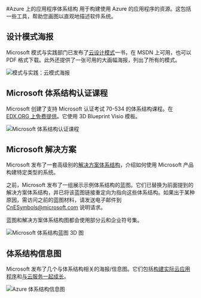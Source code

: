 <properties 
	pageTitle="Azure 上的应用程序体系结构 | Azure" 
	description="包括常见设计模式的体系结构概述" 
	services="" 
	documentationCenter="" 
	authors="Rboucher" 
	manager="jwhit" 
	editor="mattshel"/>  


<tags 
	ms.service="multiple" 
	ms.workload="na" 
	ms.tgt_pltfrm="na" 
	ms.devlang="na" 
	ms.topic="article" 
	ms.date="09/13/2016" 
	wacn.date="12/15/2016" 
	ms.author="robb"/>  


#Azure 上的应用程序体系结构
用于构建使用 Azure 的应用程序的资源。这包括一些工具，帮助您画图以直观地描述软件系统。

## 设计模式海报
Microsoft 模式与实践部门已发布了[云设计模式](http://msdn.microsoft.com/zh-cn/library/dn568099.aspx)一书，在 MSDN 上可用，也可以 PDF 格式下载。此外还提供了一张可用的大画幅海报，列出了所有的模式。

![模式与实践：云模式海报](./media/architecture-overview/PnPPatternPosterThumb.jpg)

## <a name="microsoft-architecture-certification-course"></a>Microsoft 体系结构认证课程

Microsoft 创建了支持 Microsoft 认证考试 70-534 的体系结构课程。在 [EDX.ORG 上免费提供](https://www.edx.org/course/architecting-microsoft-azure-solutions-microsoft-dev205x)。它使用 3D Blueprint Visio 模板。

![Microsoft 体系结构认证课程](./media/architecture-overview/EDXCourse.png)  


## Microsoft 解决方案
Microsoft 发布了一套高级别的[解决方案体系结构](http://aka.ms/azblueprints)，介绍如何使用 Microsoft 产品构建特定类型的系统。

之前，Microsoft 发布了一组展示示例体系结构的蓝图。它们已替换为前面提到的解决方案体系结构，并已将该蓝图链接重定向为指向这些体系结构。如果出于某种原因，需访问之前的蓝图材料，请发送电子邮件到 [CnESymbols@microsoft.com](mailto:CnESymbols@microsoft.com) 说明请求。

蓝图和解决方案体系结构图都会使用部分云和企业符号集。

![Microsoft 体系结构蓝图 3D 图](./media/architecture-overview/BluePrintThumb.jpg)  



## 体系结构信息图
Microsoft 发布了几个与体系结构相关的海报/信息图。它们包括[构建实际云应用程序](https://azure.microsoft.com/documentation/infographics/building-real-world-cloud-apps/)和[与云服务一起成长](https://azure.microsoft.com/documentation/infographics/cloud-services/)。

![Azure 体系结构信息图](./media/architecture-overview/AzureArchInfographicThumb.jpg)  

<!---HONumber=Mooncake_1128_2016-->